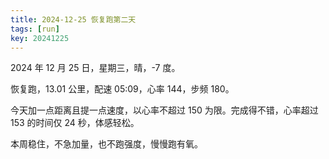 ```yaml
---
title: 2024-12-25 恢复跑第二天
tags: [run]
key: 20241225
---
```


2024 年 12 月 25 日，星期三，晴，-7 度。

恢复跑，13.01 公里，配速 05:09，心率 144，步频 180。

<!--more-->

今天加一点距离且提一点速度，以心率不超过 150 为限。完成得不错，心率超过 153 的时间仅 24 秒，体感轻松。

本周稳住，不急加量，也不跑强度，慢慢跑有氧。

<div class="strava-embed-placeholder" data-embed-type="activity" data-embed-id="13184331360" data-style="standard" data-from-embed="false"></div><script src="https://strava-embeds.com/embed.js"></script>
